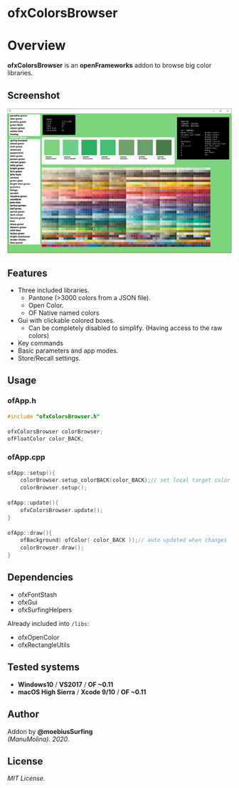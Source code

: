 ofxColorsBrowser
=============================

# Overview
**ofxColorsBrowser** is an **openFrameworks** addon to browse big color libraries.

## Screenshot
![image](/readme_images/Capture.PNG?raw=true "image")

## Features
* Three included libraries.
  * Pantone (>3000 colors from a JSON file).
  * Open Color.
  * OF Native named colors
* Gui with clickable colored boxes. 
  * Can be completely disabled to simplify. (Having access to the raw colors)
* Key commands
* Basic parameters and app modes.
* Store/Recall settings.

## Usage
 
### ofApp.h
```.cpp
#include "ofxColorsBrowser.h"

ofxColorsBrowser colorBrowser;
ofFloatColor color_BACK;
```

### ofApp.cpp
```.cpp
ofApp::setup(){
    colorBrowser.setup_colorBACK(color_BACK);// set local target color receiver
    colorBrowser.setup();

ofApp::update(){
	ofxColorsBrowser.update();
}

ofApp::draw(){
    ofBackground( ofColor( color_BACK ));// auto updated when changes
	colorBrowser.draw();
}
```

## Dependencies
 * ofxFontStash
 * ofxGui
 * ofxSurfingHelpers

 Already included into ```/libs```:  
* ofxOpenColor
* ofxRectangleUtils

## Tested systems
- **Windows10** / **VS2017** / **OF ~0.11**
- **macOS High Sierra** / **Xcode 9/10** / **OF ~0.11**

## Author
Addon by **@moebiusSurfing**  
*(ManuMolina). 2020.*

## License
*MIT License.*